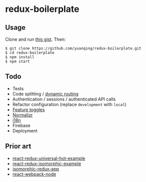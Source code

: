 # redux-boilerplate

## Usage

Clone and run [this gist](https://gist.github.com/yuanqing/bba830e9d05c8875b45f). Then:

```
$ git clone https://github.com/yuanqing/redux-boilerplate.git
$ cd redux-boilerplate
$ npm install
$ npm start
```

## Todo

- Tests
- Code splitting / [dynamic routing](https://github.com/rackt/react-router/blob/master/docs/guides/advanced/DynamicRouting.md)
- Authentication / sessions / authenticated API calls
- Refactor configuration (replace `development` with `local`)
- [Feature toggles](https://github.com/petehunt/webpack-howto#6-feature-flags)
- [Normalizr](https://github.com/gaearon/normalizr)
- [i18n](http://airbnb.io/polyglot.js/polyglot.html)
- Firebase
- Deployment

## Prior art

- [react-redux-universal-hot-example](https://github.com/erikras/react-redux-universal-hot-example)
- [react-redux-isomorphic-example](https://github.com/coodoo/react-redux-isomorphic-example)
- [isomorphic-redux-app](https://github.com/caljrimmer/isomorphic-redux-app)
- [react-webpack-node](https://github.com/choonkending/react-webpack-node)
